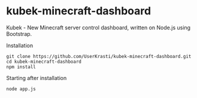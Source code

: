 # kubek-minecraft-dashboard
Kubek - New Minecraft server control dashboard, written on Node.js using Bootstrap.

Installation
```
git clone https://github.com/UserKrasti/kubek-minecraft-dashboard.git
cd kubek-minecraft-dashboard
npm install
```

Starting after installation
```
node app.js
```
